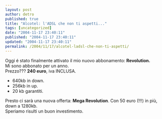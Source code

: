 ```yaml
---
layout: post
author: detro
published: true
title: "Alcotel: l'ADSL che non ti aspetti..."
tags: [uncategorized]
date: "2004-11-17 23:40:11"
published: "2004-11-17 23:40:11"
updated: "2004-11-17 23:40:11"
permalink: /2004/11/17/alcotel-ladsl-che-non-ti-aspetti/
---
```


<div style="clear:both;"></div>Oggi é stato finalmente attivato il mio nuovo abbonamento: <span style="font-weight: bold;">Revolution.</span><br />Mi sono abbonato per un anno.<br />Prezzo??? <span style="font-weight: bold;">240 euro</span>, iva INCLUSA.<br /><ul>   <li>640kb in down.</li>   <li>256kb in up.</li>   <li>20 kb garantiti.</li> </ul> Presto ci sarà una nuova offerta: <span style="font-weight: bold;">Mega Revolution</span>. Con 50 euro (!!!) in più, down a 1280kb.<br />Speriamo risulti un buon investimento.<br /><div style="clear:both; padding-bottom: 0.25em;"></div>
